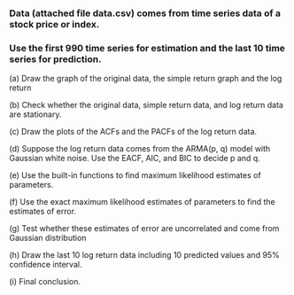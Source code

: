### Data (attached file data.csv) comes from time series data of a stock price or index. 
### Use the first 990 time series for estimation and the last 10 time series for prediction.

(a) Draw the graph of the original data, the simple return graph and the log return

(b) Check whether the original data, simple return data, and log return data are
stationary.

(c) Draw the plots of the ACFs and the PACFs of the log return data. 

(d) Suppose the log return data comes from the ARMA(p, q) model with Gaussian
white noise. Use the EACF, AIC, and BIC to decide p and q.

(e) Use the built-in functions to find maximum likelihood estimates of
parameters.

(f) Use the exact maximum likelihood estimates of parameters to find the
estimates of error.

(g) Test whether these estimates of error are uncorrelated and come from
Gaussian distribution

(h) Draw the last 10 log return data including 10 predicted values and 95%
confidence interval.

(i) Final conclusion.
